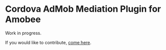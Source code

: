 # Cordova AdMob Mediation Plugin for Amobee

Work in progress.

If you would like to contribute, [come here](https://github.com/rehy/cordova-admob-mediation).
